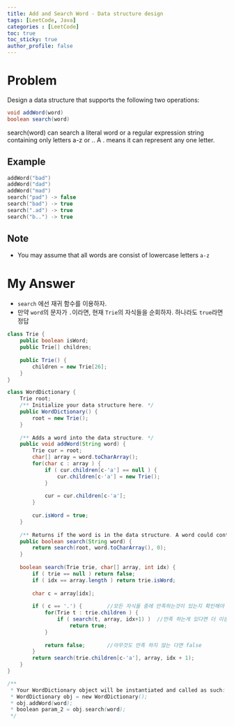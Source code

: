 ```yaml
---
title: Add and Search Word - Data structure design
tags: [LeetCode, Java]
categories : [LeetCode]
toc: true
toc_sticky: true
author_profile: false
---
```


# Problem

Design a data structure that supports the following two operations:

```java
void addWord(word)
boolean search(word)
```

search(word) can search a literal word or a regular expression string containing only letters a-z or .. A . means it can represent any one letter.

## Example

```swift
addWord("bad")
addWord("dad")
addWord("mad")
search("pad") -> false
search("bad") -> true
search(".ad") -> true
search("b..") -> true
```

## Note

* You may assume that all words are consist of lowercase letters `a-z`

# My Answer

* `search` 에선 재귀 함수를 이용하자.
* 만약 `word`의 문자가 `.`이라면, 현재 `Trie`의 자식들을 순회하자. 하나라도 `true`라면 정답
  
```java
class Trie {
    public boolean isWord;
    public Trie[] children;
    
    public Trie() {
        children = new Trie[26];
    }
}

class WordDictionary {
    Trie root;
    /** Initialize your data structure here. */
    public WordDictionary() {
        root = new Trie();
    }
    
    /** Adds a word into the data structure. */
    public void addWord(String word) {
        Trie cur = root;
        char[] array = word.toCharArray();
        for(char c : array ) {
            if ( cur.children[c-'a'] == null ) {
                cur.children[c-'a'] = new Trie();                
            }
            
            cur = cur.children[c-'a'];   
        }
        
        cur.isWord = true;
    }
    
    /** Returns if the word is in the data structure. A word could contain the dot character '.' to represent any one letter. */
    public boolean search(String word) {
        return search(root, word.toCharArray(), 0);        
    }
    
    boolean search(Trie trie, char[] array, int idx) { 
        if ( trie == null ) return false;
        if ( idx == array.length ) return trie.isWord;
            
        char c = array[idx];
        
        if ( c == '.') {        //모든 자식들 중에 만족하는것이 있는지 확인해야 한다.
            for(Trie t : trie.children ) {
                if ( search(t, array, idx+1) )  //만족 하는게 있다면 더 이상 확인할 필요 없다.
                    return true;                            
            }
            
            return false;       //아무것도 만족 하지 않는 다면 false
        } 
        return search(trie.children[c-'a'], array, idx + 1);        
    }
}

/**
 * Your WordDictionary object will be instantiated and called as such:
 * WordDictionary obj = new WordDictionary();
 * obj.addWord(word);
 * boolean param_2 = obj.search(word);
 */
```

